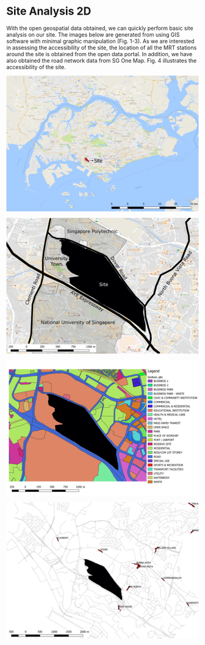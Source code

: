 # Site Analysis 2D

With the open geospatial data obtained, we can quickly perform basic site analysis on our site. The images below are generated from using GIS software with minimal graphic manipulation \(Fig. 1-3\). As we are interested in assessing the accessibility of the site, the location of all the MRT stations around the site is obtained from the open data portal. In addition, we have also obtained the road network data from SG One Map. Fig. 4 illustrates the accessibility of the site.

![Fig. 1: Location map of the site](./../assets/01_overall_context.png)

![Fig. 2: Site map of the Project@Dover Road](./../assets/07_site_annotated%20%282%29.png)

![Fig. 3: Land use analysis of the site](./../assets/08_landuse_zoom.png)

![Fig. 4: Roads and MRT network around the site](./../assets/04_mrt.png)

